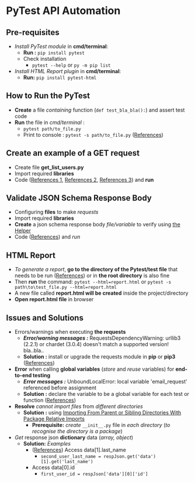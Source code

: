 # PyTest API Automation

## Pre-requisites
- *Install PyTest module* in **cmd/terminal**:
  - **Run :** `pip install pytest`
  - Check installation
    - `pytest --help` or `py -m pip list`
- *Install HTML Report plugin* in **cmd/terminal**:
  - **Run:** `pip install pytest-html`

## How to Run the PyTest
- **Create** a file *containing* function (`def test_bla_bla():`) and assert test code
- **Run** the file in *cmd/terminal* :
  - `pytest path/to_file.py`
  - Print to console : `pytest -s path/to_file.py` ([References](https://stackoverflow.com/questions/24617397/how-do-i-print-to-console-in-pytest))

## Create an example of a GET request
- Create file **get_list_users.py**
- Import required **libraries**
- Code ([References 1](https://www.geeksforgeeks.org/response-json-python-requests/), [References 2](https://medium.com/@qebuzzz/validating-and-asserting-responses-in-python-requests-14b40908327a), [References 3](https://github.com/Anshul-Sonpure/API-Testing-using-Python/tree/master)) and **run**
  
## Validate JSON Schema Response Body
- Configuring **files** to make *requests*
- Import required **libraries**
- **Create** a json schema response body *file/variable* to verify using [the Helper](https://github.com/mrisqiamiruladieb/REST-Assured-Java-Part-1/blob/master/README.md#helper)
- Code ([References](https://builtin.com/software-engineering-perspectives/python-json-schema)) and *run*

## HTML Report
- *To generate a report*, **go to the directory of the Pytest/test file** that needs to be run ([References](https://www.tutorialspoint.com/selenium_webdriver/selenium_webdriver_generating_html_test_reports_in_python.htm#:~:text=To%20generate%20a%20HTML%20report,html.)) or in **the root directory** is also fine
- Then **run** the command: `pytest --html=report.html` or `pytest -s path\to\test_file.py --html=report.html`
- A new file called **report.html will be created** inside the project/directory
- **Open report.html file** in browser

## Issues and Solutions
- Errors/warnings when executing **the requests**
  - ***Error/warning messages :*** RequestsDependencyWarning: urllib3 (2.2.1) or chardet (3.0.4) doesn't match a supported version! bla..bla..
  - **Solution :** install or upgrade the requests module in **pip** or **pip3** ([References](https://stackoverflow.com/questions/56155627/requestsdependencywarning-urllib3-1-25-2-or-chardet-3-0-4-doesnt-match-a-s))
- **Error** when calling **global variables** (*store* and *reuse* variables) for **end-to-end testing**
  - ***Error messages :*** UnboundLocalError: local variable 'email_request' referenced before assignment
  - **Solution :** declare the variable to be a global variable for each test or function ([References](https://youtu.be/7-uqSb83BTg?si=nKbLNzL5D5hIgHcc))
- **Resolve** *cannot import files* from *different directories*
  - **Solution :** using [Importing From Parent or Sibling Directories With Package Relative Imports](https://sentry.io/answers/import-files-from-a-different-folder-in-python/#importing-from-parent-or-sibling-directories-with-package-relative-imports)
    - **Prerequisite:** *create* `__init__.py` file in *each directory* (*to recognise the directory is a package*)
- *Get* response json **dictionary** data (*array, object*)
  - **Solution:** *Examples*
    - ([References](https://stackoverflow.com/questions/49595050/attributeerror-list-object-has-no-attribute-get)) Access data[1].last_name
      - `second_user_last_name = respJson.get('data')[1].get('last_name')`
    - Access data[0].id
      - `first_user_id = respJson['data'][0]['id']`
